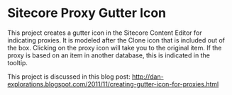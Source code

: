 Sitecore Proxy Gutter Icon
==========================

This project creates a gutter icon in the Sitecore Content Editor for indicating proxies.  It is modeled after the Clone icon that is included out of the box.  Clicking on the proxy icon will take you to the original item.  If the proxy is based on an item in another database, this is indicated in the tooltip.

This project is discussed in this blog post: http://dan-explorations.blogspot.com/2011/11/creating-gutter-icon-for-proxies.html
